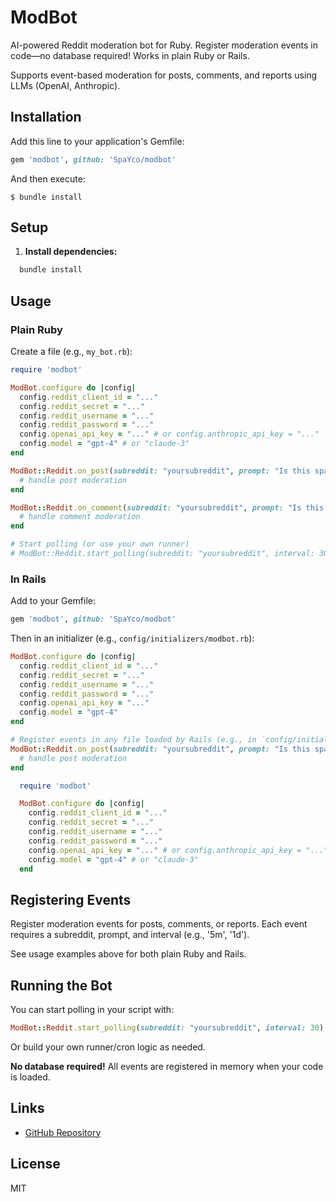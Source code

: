 
# ModBot

AI-powered Reddit moderation bot for Ruby. Register moderation events in code—no database required! Works in plain Ruby or Rails.

Supports event-based moderation for posts, comments, and reports using LLMs (OpenAI, Anthropic).

## Installation

Add this line to your application's Gemfile:

```ruby
gem 'modbot', github: 'SpaYco/modbot'
```

And then execute:

    $ bundle install


## Setup

1. **Install dependencies:**

```sh
  bundle install
```


## Usage

### Plain Ruby

Create a file (e.g., `my_bot.rb`):

```ruby
require 'modbot'

ModBot.configure do |config|
  config.reddit_client_id = "..."
  config.reddit_secret = "..."
  config.reddit_username = "..."
  config.reddit_password = "..."
  config.openai_api_key = "..." # or config.anthropic_api_key = "..."
  config.model = "gpt-4" # or "claude-3"
end

ModBot::Reddit.on_post(subreddit: "yoursubreddit", prompt: "Is this spam?", interval: "5m") do |post, ai_response|
  # handle post moderation
end

ModBot::Reddit.on_comment(subreddit: "yoursubreddit", prompt: "Is this a helpful comment?", interval: "1h") do |comment, ai_response|
  # handle comment moderation
end

# Start polling (or use your own runner)
# ModBot::Reddit.start_polling(subreddit: "yoursubreddit", interval: 30)
```

### In Rails

Add to your Gemfile:

```ruby
gem 'modbot', github: 'SpaYco/modbot'
```

Then in an initializer (e.g., `config/initializers/modbot.rb`):

```ruby
ModBot.configure do |config|
  config.reddit_client_id = "..."
  config.reddit_secret = "..."
  config.reddit_username = "..."
  config.reddit_password = "..."
  config.openai_api_key = "..."
  config.model = "gpt-4"
end

# Register events in any file loaded by Rails (e.g., in `config/initializers/modbot_events.rb`):
ModBot::Reddit.on_post(subreddit: "yoursubreddit", prompt: "Is this spam?", interval: "5m") do |post, ai_response|
  # handle post moderation
end
```

```ruby
  require 'modbot'

  ModBot.configure do |config|
    config.reddit_client_id = "..."
    config.reddit_secret = "..."
    config.reddit_username = "..."
    config.reddit_password = "..."
    config.openai_api_key = "..." # or config.anthropic_api_key = "..."
    config.model = "gpt-4" # or "claude-3"
  end
```

## Registering Events

Register moderation events for posts, comments, or reports. Each event requires a subreddit, prompt, and interval (e.g., '5m', '1d').

See usage examples above for both plain Ruby and Rails.


## Running the Bot

You can start polling in your script with:

```ruby
ModBot::Reddit.start_polling(subreddit: "yoursubreddit", interval: 30)
```

Or build your own runner/cron logic as needed.

**No database required!** All events are registered in memory when your code is loaded.

## Links

- [GitHub Repository](https://github.com/SpaYco/modbot)

## License

MIT
